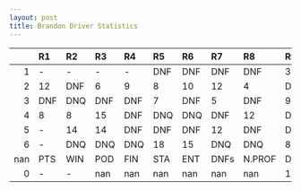 ```yaml
---
layout: post 
title: Brandon Driver Statistics
--- 
```


|     | R1   | R2   | R3   | R4   | R5   | R6   | R7   | R8     | R9   | R10   | R11   | R12   | Points   | Pos   |
|----:|:-----|:-----|:-----|:-----|:-----|:-----|:-----|:-------|:-----|:------|:------|:------|:---------|:------|
|   1 | -    | -    | -    | -    | DNF  | DNF  | DNF  | DNF    | 3    | 20    | 7     | 1     | 14.0     | 19.0  |
|   2 | 12   | DNF  | 6    | 9    | 8    | 10   | 12   | 4      | DNF  | 15    | 6     | 11    | nan      | nan   |
|   3 | DNF  | DNQ  | DNF  | DNF  | 7    | DNF  | 5    | DNF    | 9    | DNF   | 5     | 5     | nan      | nan   |
|   4 | 8    | 8    | 15   | DNF  | DNQ  | DNQ  | DNF  | 12     | DNQ  | DNQ   | DNQ   | 15    | nan      | nan   |
|   5 | -    | 14   | 14   | DNF  | DNF  | DNF  | 12   | DNF    | DNF  | DNF   | 15    | -     | nan      | nan   |
|   6 | -    | DNQ  | DNQ  | DNQ  | 18   | 15   | DNQ  | DNQ    | 8    | DNQ   | DNQ   | -     | nan      | nan   |
| nan | PTS  | WIN  | POD  | FIN  | STA  | ENT  | DNFs | N.PROF | DNQ  | %FIN  | PPR   | BST   | CHA      | RNK   |
|   0 | -    | -    | nan  | nan  | nan  | nan  | nan  | nan    | 1    | 12    | 11    | DNF   | 5        | -     |